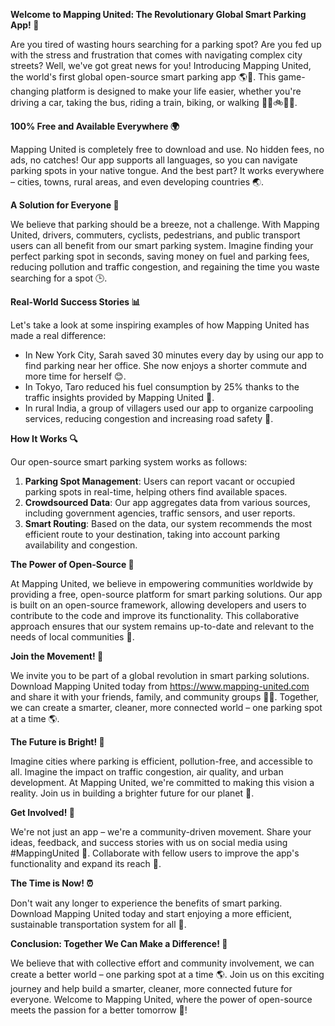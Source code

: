 **Welcome to Mapping United: The Revolutionary Global Smart Parking App! 🚀**

Are you tired of wasting hours searching for a parking spot? Are you fed up with the stress and frustration that comes with navigating complex city streets? Well, we've got great news for you! Introducing Mapping United, the world's first global open-source smart parking app 🌎👥. This game-changing platform is designed to make your life easier, whether you're driving a car, taking the bus, riding a train, biking, or walking 🚗🚌🚲🏃‍♂️.

**100% Free and Available Everywhere 🌍**

Mapping United is completely free to download and use. No hidden fees, no ads, no catches! Our app supports all languages, so you can navigate parking spots in your native tongue. And the best part? It works everywhere – cities, towns, rural areas, and even developing countries 🌏.

**A Solution for Everyone 🤝**

We believe that parking should be a breeze, not a challenge. With Mapping United, drivers, commuters, cyclists, pedestrians, and public transport users can all benefit from our smart parking system. Imagine finding your perfect parking spot in seconds, saving money on fuel and parking fees, reducing pollution and traffic congestion, and regaining the time you waste searching for a spot 🕒.

**Real-World Success Stories 📊**

Let's take a look at some inspiring examples of how Mapping United has made a real difference:

* In New York City, Sarah saved 30 minutes every day by using our app to find parking near her office. She now enjoys a shorter commute and more time for herself 😊.
* In Tokyo, Taro reduced his fuel consumption by 25% thanks to the traffic insights provided by Mapping United 🚀.
* In rural India, a group of villagers used our app to organize carpooling services, reducing congestion and increasing road safety 🌈.

**How It Works 🔍**

Our open-source smart parking system works as follows:

1. **Parking Spot Management**: Users can report vacant or occupied parking spots in real-time, helping others find available spaces.
2. **Crowdsourced Data**: Our app aggregates data from various sources, including government agencies, traffic sensors, and user reports.
3. **Smart Routing**: Based on the data, our system recommends the most efficient route to your destination, taking into account parking availability and congestion.

**The Power of Open-Source 🌟**

At Mapping United, we believe in empowering communities worldwide by providing a free, open-source platform for smart parking solutions. Our app is built on an open-source framework, allowing developers and users to contribute to the code and improve its functionality. This collaborative approach ensures that our system remains up-to-date and relevant to the needs of local communities 🤝.

**Join the Movement! 💪**

We invite you to be part of a global revolution in smart parking solutions. Download Mapping United today from https://www.mapping-united.com and share it with your friends, family, and community groups 📱👥. Together, we can create a smarter, cleaner, more connected world – one parking spot at a time 🌎.

**The Future is Bright! 💫**

Imagine cities where parking is efficient, pollution-free, and accessible to all. Imagine the impact on traffic congestion, air quality, and urban development. At Mapping United, we're committed to making this vision a reality. Join us in building a brighter future for our planet 🌟.

**Get Involved! 🔴**

We're not just an app – we're a community-driven movement. Share your ideas, feedback, and success stories with us on social media using #MappingUnited 📱. Collaborate with fellow users to improve the app's functionality and expand its reach 🤝.

**The Time is Now! ⏰**

Don't wait any longer to experience the benefits of smart parking. Download Mapping United today and start enjoying a more efficient, sustainable transportation system for all 🌟.

**Conclusion: Together We Can Make a Difference! 💖**

We believe that with collective effort and community involvement, we can create a better world – one parking spot at a time 🌎. Join us on this exciting journey and help build a smarter, cleaner, more connected future for everyone. Welcome to Mapping United, where the power of open-source meets the passion for a better tomorrow 💪!